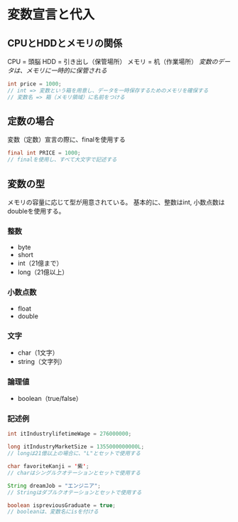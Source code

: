 # 変数宣言と代入

## CPUとHDDとメモリの関係
CPU = 頭脳
HDD = 引き出し（保管場所）
メモリ = 机（作業場所）
*変数のデータは、メモリに一時的に保管される*

```java
int price = 1000;
// int => 変数という箱を用意し、データを一時保存するためのメモリを確保する
// 変数名 => 箱（メモリ領域）に名前をつける
```

## 定数の場合
変数（定数）宣言の際に、finalを使用する
```java
final int PRICE = 1000;
// finalを使用し、すべて大文字で記述する
```

## 変数の型
メモリの容量に応じて型が用意されている。
基本的に、整数はint, 小数点数はdoubleを使用する。

### 整数
- byte
- short
- int（21億まで）
- long（21億以上）

### 小数点数
- float
- double

### 文字
- char（1文字）
- string（文字列）

### 論理値
- boolean（true/false）

### 記述例
```java
int itIndustrylifetimeWage = 276000000;

long itIndustryMarketSize = 1355000000000L;
// longは21億以上の場合に、"L"とセットで使用する

char favoriteKanji = '紫';
// charはシングルクオテーションとセットで使用する

String dreamJob = "エンジニア";
// Stringはダブルクオテーションとセットで使用する

boolean ispreviousGraduate = true;
// booleanは、変数名にisを付ける
```
